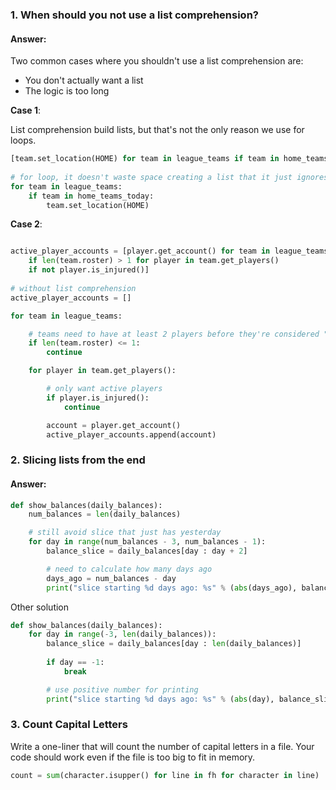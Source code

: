 ### 1. When should you not use a list comprehension?
#### Answer:
Two common cases where you shouldn't use a list comprehension are:
+ You don't actually want a list
+ The logic is too long

**Case 1**:

List comprehension build lists, but that's not the only reason we use for loops.

```python
[team.set_location(HOME) for team in league_teams if team in home_teams_today]
  
# for loop, it doesn't waste space creating a list that it just ignores
for team in league_teams:
    if team in home_teams_today:
        team.set_location(HOME)
```

**Case 2**:

```python

active_player_accounts = [player.get_account() for team in league_teams
    if len(team.roster) > 1 for player in team.get_players()
    if not player.is_injured()]
    
# without list comprehension
active_player_accounts = []

for team in league_teams:

    # teams need to have at least 2 players before they're considered "active"
    if len(team.roster) <= 1:
        continue

    for player in team.get_players():

        # only want active players
        if player.is_injured():
            continue

        account = player.get_account()
        active_player_accounts.append(account)
```
    

### 2. Slicing lists from the end
#### Answer:

```python
def show_balances(daily_balances):
    num_balances = len(daily_balances)

    # still avoid slice that just has yesterday
    for day in range(num_balances - 3, num_balances - 1):
        balance_slice = daily_balances[day : day + 2]

        # need to calculate how many days ago
        days_ago = num_balances - day
        print("slice starting %d days ago: %s" % (abs(days_ago), balance_slice))
```
Other solution

```python
def show_balances(daily_balances):
    for day in range(-3, len(daily_balances)):
        balance_slice = daily_balances[day : len(daily_balances)]
        
        if day == -1:
            break

        # use positive number for printing
        print("slice starting %d days ago: %s" % (abs(day), balance_slice))
```

### 3. Count Capital Letters
Write a one-liner that will count the number of capital letters in a file. Your code should work even if the file is too big to fit in memory.

```python
count = sum(character.isupper() for line in fh for character in line)
```

